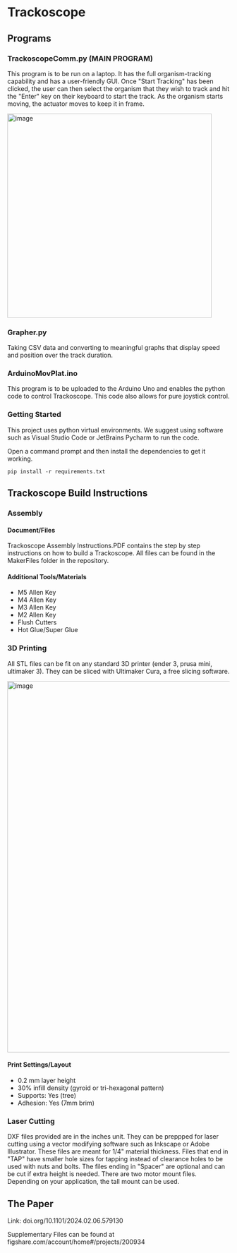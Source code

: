# Trackoscope

## Programs

### TrackoscopeComm.py (MAIN PROGRAM)
This program is to be run on a laptop. It has the full organism-tracking capability and has a user-friendly GUI. Once "Start Tracking" has been clicked, the user can then select the organism that they wish to track and hit the "Enter" key on their keyboard to start the track. As the organism starts moving, the actuator moves to keep it in frame.

<img width="463" alt="image" src="https://github.com/bhamla-lab/Trackoscope/assets/30093976/86f3ee81-4869-4006-9269-dee48f4e4056">

### Grapher.py
Taking CSV data and converting to meaningful graphs that display speed and position over the track duration.

### ArduinoMovPlat.ino
This program is to be uploaded to the Arduino Uno and enables the python code to control Trackoscope. This code also allows for pure joystick control.

### Getting Started
This project uses python virtual environments. We suggest using software such as Visual Studio Code or JetBrains Pycharm to run the code.

Open a command prompt and then install the dependencies to get it working.

    pip install -r requirements.txt

## Trackoscope Build Instructions

### Assembly
#### Document/Files
Trackoscope Assembly Instructions.PDF contains the step by step instructions on how to build a Trackoscope. All files can be found in the MakerFiles folder in the repository.

#### Additional Tools/Materials
* M5 Allen Key
* M4 Allen Key
* M3 Allen Key
* M2 Allen Key
* Flush Cutters
* Hot Glue/Super Glue

### 3D Printing
All STL files can be fit on any standard 3D printer (ender 3, prusa mini, ultimaker 3). They can be sliced with Ultimaker Cura, a free slicing software.

<img width="842" alt="image" src="https://github.com/bhamla-lab/Trackoscope/assets/30093976/11eabce7-4d9b-4f47-a9cb-2a900a5f5267">

#### Print Settings/Layout
* 0.2 mm layer height
* 30% infill density (gyroid or tri-hexagonal pattern)
* Supports: Yes (tree)
* Adhesion: Yes (7mm  brim)

### Laser Cutting
DXF files provided are in the inches unit. They can be preppped for laser cutting using a vector modifying software such as Inkscape or Adobe Illustrator. These files are meant for 1/4" material thickness. Files that end in "TAP" have smaller hole sizes for tapping instead of clearance holes to be used with nuts and bolts. The files ending in "Spacer" are optional and can be cut if extra height is needed. There are two motor mount files. Depending on your application, the tall mount can be used.

## The Paper
Link: doi.org/10.1101/2024.02.06.579130

Supplementary Files can be found at figshare.com/account/home#/projects/200934
